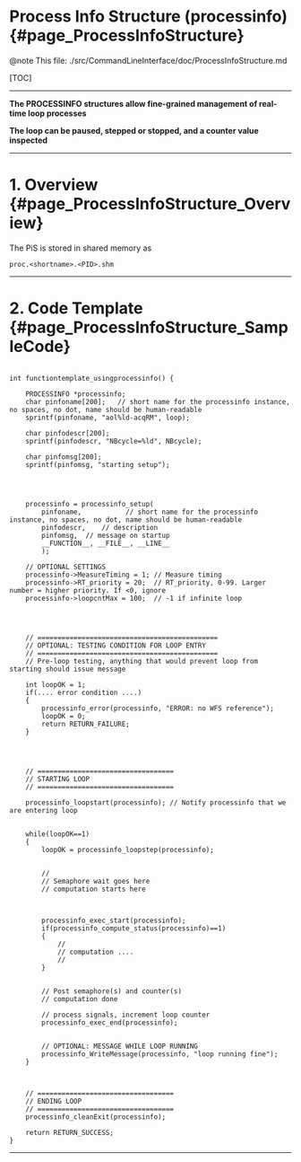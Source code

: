 # Process Info Structure (processinfo) {#page_ProcessInfoStructure}

@note This file: ./src/CommandLineInterface/doc/ProcessInfoStructure.md

[TOC]




---


**The PROCESSINFO structures allow fine-grained management of real-time loop processes**

**The loop can be paused, stepped or stopped, and a counter value inspected**

---


# 1. Overview {#page_ProcessInfoStructure_Overview}

The PiS is stored in shared memory as

	proc.<shortname>.<PID>.shm
	


---

# 2. Code Template {#page_ProcessInfoStructure_SampleCode}


~~~~{.c}

int functiontemplate_usingprocessinfo() {

    PROCESSINFO *processinfo;
    char pinfoname[200];   // short name for the processinfo instance, no spaces, no dot, name should be human-readable
    sprintf(pinfoname, "aol%ld-acqRM", loop);

    char pinfodescr[200];
    sprintf(pinfodescr, "NBcycle=%ld", NBcycle);

    char pinfomsg[200];
    sprintf(pinfomsg, "starting setup");




    processinfo = processinfo_setup(
        pinfoname,	         // short name for the processinfo instance, no spaces, no dot, name should be human-readable
        pinfodescr,    // description
        pinfomsg,  // message on startup
        __FUNCTION__, __FILE__, __LINE__
        );

	// OPTIONAL SETTINGS
    processinfo->MeasureTiming = 1; // Measure timing 
    processinfo->RT_priority = 20;  // RT_priority, 0-99. Larger number = higher priority. If <0, ignore
    processinfo->loopcntMax = 100;  // -1 if infinite loop




    // =============================================
    // OPTIONAL: TESTING CONDITION FOR LOOP ENTRY
    // =============================================
    // Pre-loop testing, anything that would prevent loop from starting should issue message

    int loopOK = 1;
    if(.... error condition ....)
    {
        processinfo_error(processinfo, "ERROR: no WFS reference");
        loopOK = 0;
        return RETURN_FAILURE;
    }




    // ==================================
    // STARTING LOOP
    // ==================================
    
    processinfo_loopstart(processinfo); // Notify processinfo that we are entering loop

    
    while(loopOK==1)
    {
	    loopOK = processinfo_loopstep(processinfo);
     
     
        //
        // Semaphore wait goes here  
        // computation starts here
       
        
        
        processinfo_exec_start(processinfo);    
        if(processinfo_compute_status(processinfo)==1)
        {
            //
		    // computation ....
		    //
        }
  
  
        // Post semaphore(s) and counter(s) 
        // computation done
        
        // process signals, increment loop counter
        processinfo_exec_end(processinfo);
    
    
        // OPTIONAL: MESSAGE WHILE LOOP RUNNING
        processinfo_WriteMessage(processinfo, "loop running fine");
    }   



    // ==================================
    // ENDING LOOP
    // ==================================
    processinfo_cleanExit(processinfo);

    return RETURN_SUCCESS;
}
~~~~



----




